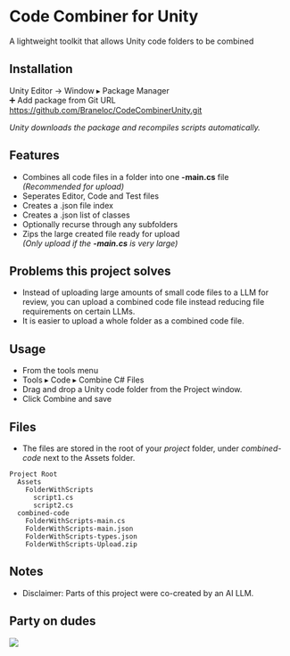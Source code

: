 ﻿# Code Combiner for Unity

A lightweight toolkit that allows Unity code folders to be combined

## Installation

Unity Editor → Window ▸ Package Manager<br>
➕ Add package from Git URL<br>
https://github.com/Braneloc/CodeCombinerUnity.git

_Unity downloads the package and recompiles scripts automatically._

## Features

- Combines all code files in a folder into one **-main.cs** file <br>_(Recommended for upload)_
- Seperates Editor, Code and Test files
- Creates a .json file index
- Creates a .json list of classes
- Optionally recurse through any subfolders
- Zips the large created file ready for upload <br>_(Only upload if the **-main.cs** is very large)_

## Problems this project solves
- Instead of uploading large amounts of small code files to a LLM for review, you can upload a combined code file instead reducing file requirements on certain LLMs.
- It is easier to upload a whole folder as a combined code file.

## Usage
- From the tools menu
- Tools ▸ Code ▸ Combine C# Files
- Drag and drop a Unity code folder from the Project window.
- Click Combine and save

## Files
- The files are stored in the root of your _project_ folder, under _combined-code_ next to the Assets folder.<br>

```
Project Root
  Assets
    FolderWithScripts
      script1.cs
      script2.cs
  combined-code
    FolderWithScripts-main.cs
    FolderWithScripts-main.json
    FolderWithScripts-types.json
    FolderWithScripts-Upload.zip

```
## Notes
- Disclaimer: Parts of this project were co-created by an AI LLM.

## Party on dudes  
![](https://avatars.githubusercontent.com/u/9757397?s=96&v=4)
